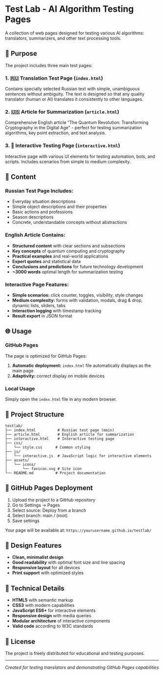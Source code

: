 # Test Lab - AI Algorithm Testing Pages

A collection of web pages designed for testing various AI algorithms: translators, summarizers, and other text processing tools.

## 🎯 Purpose

The project includes three main test pages:

### 1. 🇷🇺 Translation Test Page (`index.html`)

Contains specially selected Russian text with simple, unambiguous sentences without ambiguity. The text is designed so that any quality translator (human or AI) translates it consistently to other languages.

### 2. 🇺🇸 Article for Summarization (`article.html`)

Comprehensive English article "The Quantum Revolution: Transforming Cryptography in the Digital Age" - perfect for testing summarization algorithms, key point extraction, and text analysis.

### 3. 🎯 Interactive Testing Page (`interactive.html`)

Interactive page with various UI elements for testing automation, bots, and scripts. Includes scenarios from simple to medium complexity.

## 📝 Content

### Russian Test Page Includes:

- Everyday situation descriptions
- Simple object descriptions and their properties
- Basic actions and professions
- Season descriptions
- Concrete, understandable concepts without abstractions

### English Article Contains:

- **Structured content** with clear sections and subsections
- **Key concepts** of quantum computing and cryptography
- **Practical examples** and real-world applications
- **Expert quotes** and statistical data
- **Conclusions and predictions** for future technology development
- **~3000 words** optimal length for summarization testing

### Interactive Page Features:

- **Simple scenarios:** click counter, toggles, visibility, style changes
- **Medium complexity:** forms with validation, modals, drag & drop, dynamic lists, sliders, tabs
- **Interaction logging** with timestamp tracking
- **Result export** in JSON format

## 🌐 Usage

### GitHub Pages

The page is optimized for GitHub Pages:

1. **Automatic deployment:** `index.html` file automatically displays as the main page
2. **Adaptivity:** correct display on mobile devices

### Local Usage

Simply open the `index.html` file in any modern browser.

## 📁 Project Structure

```
testlab/
├── index.html          # Russian test page (main)
├── article.html        # English article for summarization
├── interactive.html    # Interactive testing page
├── css/
│   └── style.css      # Common styling
├── js/
│   └── interactive.js  # JavaScript logic for interactive elements
├── assets/
│   └── icons/
│       └── favicon.svg # Site icon
└── README.md          # Project documentation
```

## 🚀 GitHub Pages Deployment

1. Upload the project to a GitHub repository
2. Go to Settings → Pages
3. Select source: Deploy from a branch
4. Select branch: main / (root)
5. Save settings

Your page will be available at: `https://yourusername.github.io/testlab/`

## 🎨 Design Features

- **Clean, minimalist design**
- **Good readability** with optimal font size and line spacing
- **Responsive layout** for all devices
- **Print support** with optimized styles

## 🔧 Technical Details

- **HTML5** with semantic markup
- **CSS3** with modern capabilities
- **JavaScript ES6+** for interactive elements
- **Responsive design** with media queries
- **Modular architecture** of interactive components
- **Valid code** according to W3C standards

## 📄 License

The project is freely distributed for educational and testing purposes.

---

_Created for testing translators and demonstrating GitHub Pages capabilities_
